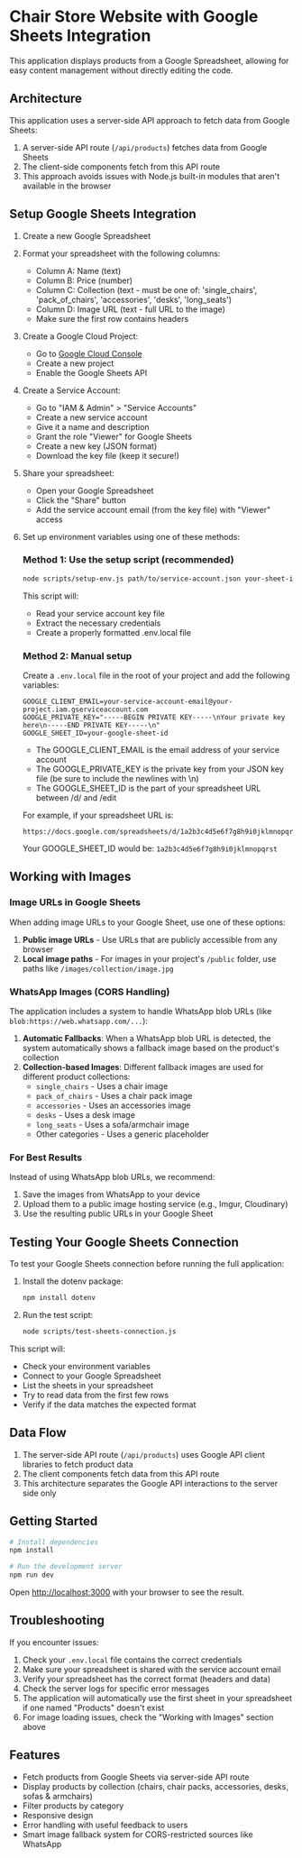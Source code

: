 # Chair Store Website with Google Sheets Integration

This application displays products from a Google Spreadsheet, allowing for easy content management without directly editing the code.

## Architecture

This application uses a server-side API approach to fetch data from Google Sheets:

1. A server-side API route (`/api/products`) fetches data from Google Sheets
2. The client-side components fetch from this API route
3. This approach avoids issues with Node.js built-in modules that aren't available in the browser

## Setup Google Sheets Integration

1. Create a new Google Spreadsheet
2. Format your spreadsheet with the following columns:
   - Column A: Name (text)
   - Column B: Price (number)
   - Column C: Collection (text - must be one of: 'single_chairs', 'pack_of_chairs', 'accessories', 'desks', 'long_seats')
   - Column D: Image URL (text - full URL to the image)
   - Make sure the first row contains headers

3. Create a Google Cloud Project:
   - Go to [Google Cloud Console](https://console.cloud.google.com/)
   - Create a new project
   - Enable the Google Sheets API

4. Create a Service Account:
   - Go to "IAM & Admin" > "Service Accounts"
   - Create a new service account
   - Give it a name and description
   - Grant the role "Viewer" for Google Sheets
   - Create a new key (JSON format)
   - Download the key file (keep it secure!)

5. Share your spreadsheet:
   - Open your Google Spreadsheet
   - Click the "Share" button
   - Add the service account email (from the key file) with "Viewer" access

6. Set up environment variables using one of these methods:

   ### Method 1: Use the setup script (recommended)
   ```bash
   node scripts/setup-env.js path/to/service-account.json your-sheet-id
   ```
   This script will:
   - Read your service account key file
   - Extract the necessary credentials
   - Create a properly formatted .env.local file
   
   ### Method 2: Manual setup
   Create a `.env.local` file in the root of your project and add the following variables:
   
   ```
   GOOGLE_CLIENT_EMAIL=your-service-account-email@your-project.iam.gserviceaccount.com
   GOOGLE_PRIVATE_KEY="-----BEGIN PRIVATE KEY-----\nYour private key here\n-----END PRIVATE KEY-----\n"
   GOOGLE_SHEET_ID=your-google-sheet-id
   ```
   
   - The GOOGLE_CLIENT_EMAIL is the email address of your service account
   - The GOOGLE_PRIVATE_KEY is the private key from your JSON key file (be sure to include the newlines with \n)
   - The GOOGLE_SHEET_ID is the part of your spreadsheet URL between /d/ and /edit
   
   For example, if your spreadsheet URL is:
   ```
   https://docs.google.com/spreadsheets/d/1a2b3c4d5e6f7g8h9i0jklmnopqrst/edit#gid=0
   ```
   Your GOOGLE_SHEET_ID would be: `1a2b3c4d5e6f7g8h9i0jklmnopqrst`

## Working with Images

### Image URLs in Google Sheets
When adding image URLs to your Google Sheet, use one of these options:
1. **Public image URLs** - Use URLs that are publicly accessible from any browser
2. **Local image paths** - For images in your project's `/public` folder, use paths like `/images/collection/image.jpg`

### WhatsApp Images (CORS Handling)
The application includes a system to handle WhatsApp blob URLs (like `blob:https://web.whatsapp.com/...`):

1. **Automatic Fallbacks**: When a WhatsApp blob URL is detected, the system automatically shows a fallback image based on the product's collection
2. **Collection-based Images**: Different fallback images are used for different product collections:
   - `single_chairs` - Uses a chair image
   - `pack_of_chairs` - Uses a chair pack image
   - `accessories` - Uses an accessories image
   - `desks` - Uses a desk image
   - `long_seats` - Uses a sofa/armchair image
   - Other categories - Uses a generic placeholder

### For Best Results
Instead of using WhatsApp blob URLs, we recommend:
1. Save the images from WhatsApp to your device
2. Upload them to a public image hosting service (e.g., Imgur, Cloudinary)
3. Use the resulting public URLs in your Google Sheet

## Testing Your Google Sheets Connection

To test your Google Sheets connection before running the full application:

1. Install the dotenv package:
   ```bash
   npm install dotenv
   ```

2. Run the test script:
   ```bash
   node scripts/test-sheets-connection.js
   ```

This script will:
- Check your environment variables
- Connect to your Google Spreadsheet
- List the sheets in your spreadsheet
- Try to read data from the first few rows
- Verify if the data matches the expected format

## Data Flow

1. The server-side API route (`/api/products`) uses Google API client libraries to fetch product data
2. The client components fetch data from this API route
3. This architecture separates the Google API interactions to the server side only

## Getting Started

```bash
# Install dependencies
npm install

# Run the development server
npm run dev
```

Open [http://localhost:3000](http://localhost:3000) with your browser to see the result.

## Troubleshooting

If you encounter issues:

1. Check your `.env.local` file contains the correct credentials
2. Make sure your spreadsheet is shared with the service account email
3. Verify your spreadsheet has the correct format (headers and data)
4. Check the server logs for specific error messages
5. The application will automatically use the first sheet in your spreadsheet if one named "Products" doesn't exist
6. For image loading issues, check the "Working with Images" section above

## Features

- Fetch products from Google Sheets via server-side API route
- Display products by collection (chairs, chair packs, accessories, desks, sofas & armchairs)
- Filter products by category
- Responsive design
- Error handling with useful feedback to users
- Smart image fallback system for CORS-restricted sources like WhatsApp
